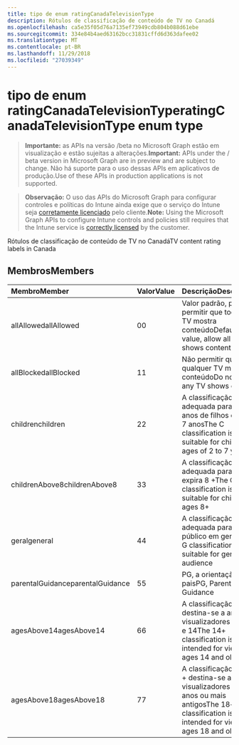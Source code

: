 ```yaml
---
title: tipo de enum ratingCanadaTelevisionType
description: Rótulos de classificação de conteúdo de TV no Canadá
ms.openlocfilehash: ca5e35f05d76a7135ef73949cdb804b088d61ebe
ms.sourcegitcommit: 334e84b4aed63162bcc31831cffd6d363dafee02
ms.translationtype: MT
ms.contentlocale: pt-BR
ms.lasthandoff: 11/29/2018
ms.locfileid: "27039349"
---
```

# <a name="ratingcanadatelevisiontype-enum-type"></a><span data-ttu-id="0f9b8-103">tipo de enum ratingCanadaTelevisionType</span><span class="sxs-lookup"><span data-stu-id="0f9b8-103">ratingCanadaTelevisionType enum type</span></span>

> <span data-ttu-id="0f9b8-104">**Importante:** as APIs na versão /beta no Microsoft Graph estão em visualização e estão sujeitas a alterações.</span><span class="sxs-lookup"><span data-stu-id="0f9b8-104">**Important:** APIs under the / beta version in Microsoft Graph are in preview and are subject to change.</span></span> <span data-ttu-id="0f9b8-105">Não há suporte para o uso dessas APIs em aplicativos de produção.</span><span class="sxs-lookup"><span data-stu-id="0f9b8-105">Use of these APIs in production applications is not supported.</span></span>

> <span data-ttu-id="0f9b8-106">**Observação:** O uso das APIs do Microsoft Graph para configurar controles e políticas do Intune ainda exige que o serviço do Intune seja [corretamente licenciado](https://go.microsoft.com/fwlink/?linkid=839381) pelo cliente.</span><span class="sxs-lookup"><span data-stu-id="0f9b8-106">**Note:** Using the Microsoft Graph APIs to configure Intune controls and policies still requires that the Intune service is [correctly licensed](https://go.microsoft.com/fwlink/?linkid=839381) by the customer.</span></span>

<span data-ttu-id="0f9b8-107">Rótulos de classificação de conteúdo de TV no Canadá</span><span class="sxs-lookup"><span data-stu-id="0f9b8-107">TV content rating labels in Canada</span></span>
## <a name="members"></a><span data-ttu-id="0f9b8-108">Membros</span><span class="sxs-lookup"><span data-stu-id="0f9b8-108">Members</span></span>
|<span data-ttu-id="0f9b8-109">Membro</span><span class="sxs-lookup"><span data-stu-id="0f9b8-109">Member</span></span>|<span data-ttu-id="0f9b8-110">Valor</span><span class="sxs-lookup"><span data-stu-id="0f9b8-110">Value</span></span>|<span data-ttu-id="0f9b8-111">Descrição</span><span class="sxs-lookup"><span data-stu-id="0f9b8-111">Description</span></span>|
|:---|:---|:---|
|<span data-ttu-id="0f9b8-112">allAllowed</span><span class="sxs-lookup"><span data-stu-id="0f9b8-112">allAllowed</span></span>|<span data-ttu-id="0f9b8-113">0</span><span class="sxs-lookup"><span data-stu-id="0f9b8-113">0</span></span>|<span data-ttu-id="0f9b8-114">Valor padrão, para permitir que todos os TV mostra conteúdo</span><span class="sxs-lookup"><span data-stu-id="0f9b8-114">Default value, allow all TV shows content</span></span>|
|<span data-ttu-id="0f9b8-115">allBlocked</span><span class="sxs-lookup"><span data-stu-id="0f9b8-115">allBlocked</span></span>|<span data-ttu-id="0f9b8-116">1</span><span class="sxs-lookup"><span data-stu-id="0f9b8-116">1</span></span>|<span data-ttu-id="0f9b8-117">Não permitir que qualquer TV mostra conteúdo</span><span class="sxs-lookup"><span data-stu-id="0f9b8-117">Do not allow any TV shows content</span></span>|
|<span data-ttu-id="0f9b8-118">children</span><span class="sxs-lookup"><span data-stu-id="0f9b8-118">children</span></span>|<span data-ttu-id="0f9b8-119">2</span><span class="sxs-lookup"><span data-stu-id="0f9b8-119">2</span></span>|<span data-ttu-id="0f9b8-120">A classificação de C é adequada para os anos de filhos de 2 a 7 anos</span><span class="sxs-lookup"><span data-stu-id="0f9b8-120">The C classification is suitable for children ages of 2 to 7 years</span></span>|
|<span data-ttu-id="0f9b8-121">childrenAbove8</span><span class="sxs-lookup"><span data-stu-id="0f9b8-121">childrenAbove8</span></span>|<span data-ttu-id="0f9b8-122">3</span><span class="sxs-lookup"><span data-stu-id="0f9b8-122">3</span></span>|<span data-ttu-id="0f9b8-123">A classificação C8 é adequada para filhos expira 8 +</span><span class="sxs-lookup"><span data-stu-id="0f9b8-123">The C8 classification is suitable for children ages 8+</span></span>|
|<span data-ttu-id="0f9b8-124">geral</span><span class="sxs-lookup"><span data-stu-id="0f9b8-124">general</span></span>|<span data-ttu-id="0f9b8-125">4</span><span class="sxs-lookup"><span data-stu-id="0f9b8-125">4</span></span>|<span data-ttu-id="0f9b8-126">A classificação G é adequada para o público em geral</span><span class="sxs-lookup"><span data-stu-id="0f9b8-126">The G classification is suitable for general audience</span></span>|
|<span data-ttu-id="0f9b8-127">parentalGuidance</span><span class="sxs-lookup"><span data-stu-id="0f9b8-127">parentalGuidance</span></span>|<span data-ttu-id="0f9b8-128">5</span><span class="sxs-lookup"><span data-stu-id="0f9b8-128">5</span></span>|<span data-ttu-id="0f9b8-129">PG, a orientação dos pais</span><span class="sxs-lookup"><span data-stu-id="0f9b8-129">PG, Parental Guidance</span></span>|
|<span data-ttu-id="0f9b8-130">agesAbove14</span><span class="sxs-lookup"><span data-stu-id="0f9b8-130">agesAbove14</span></span>|<span data-ttu-id="0f9b8-131">6</span><span class="sxs-lookup"><span data-stu-id="0f9b8-131">6</span></span>|<span data-ttu-id="0f9b8-132">A classificação 14 + destina-se a anos visualizadores antigos e 14</span><span class="sxs-lookup"><span data-stu-id="0f9b8-132">The 14+ classification is intended for viewers ages 14 and older</span></span>|
|<span data-ttu-id="0f9b8-133">agesAbove18</span><span class="sxs-lookup"><span data-stu-id="0f9b8-133">agesAbove18</span></span>|<span data-ttu-id="0f9b8-134">7</span><span class="sxs-lookup"><span data-stu-id="0f9b8-134">7</span></span>|<span data-ttu-id="0f9b8-135">A classificação de 18 + destina-se a visualizadores 18 anos ou mais antigos</span><span class="sxs-lookup"><span data-stu-id="0f9b8-135">The 18+ classification is intended for viewers ages 18 and older</span></span>|





